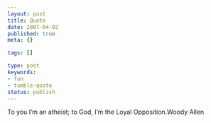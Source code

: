 ```yaml
---
layout: post
title: Quote
date: 2007-04-02
published: true
meta: {}

tags: []

type: post
keywords:
- fun
- tumble-quote
status: publish
---
```

<!-- blockquote  -->To you I&#8217;m an atheist; to God, I&#8217;m the Loyal Opposition.<!-- endblockquote  -->Woody Allen

